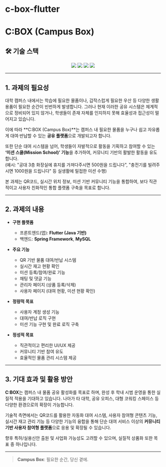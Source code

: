 # c-box-flutter

# C:BOX (Campus Box)

## 🛠️ 기술 스택

<p align="center">
  <img src="https://img.shields.io/badge/Flutter-02569B?style=for-the-badge&logo=Flutter&logoColor=white"/>
  <img src="https://img.shields.io/badge/Dart-0175C2?style=for-the-badge&logo=Dart&logoColor=white"/>
  <img src="https://img.shields.io/badge/Spring%20Boot-6DB33F?style=for-the-badge&logo=Spring-Boot&logoColor=white"/>
  <img src="https://img.shields.io/badge/MySQL-4479A1?style=for-the-badge&logo=MySQL&logoColor=white"/>
</p>

---

## 1. 과제의 필요성

대학 캠퍼스 내에서는 학습에 필요한 물품이나, 갑작스럽게 필요한 우산 등 다양한 생활 용품이 필요한 순간이 빈번하게 발생합니다. 그러나 현재 이러한 공유 시스템은 체계적으로 정비되어 있지 않거나, 학생들이 존재 자체를 인지하지 못해 효율성과 접근성이 떨어지고 있습니다.

이에 따라 **C:BOX (Campus Box)**는 캠퍼스 내 필요한 물품을 누구나 쉽고 자유롭게 대여·반납할 수 있는 **공유 플랫폼**으로 개발되고자 합니다.

또한 단순 대여 시스템을 넘어, 학생들이 자발적으로 활동을 기획하고 참여할 수 있는 **‘미션 스쿨(Mission School)’ 기능**을 추가하여, 커뮤니티 기반의 활발한 활동을 유도합니다.  
(예시: "공대 3층 화장실에 휴지를 가져다주시면 500원을 드립니다", "충전기를 빌려주시면 1000원을 드립니다" 등 실생활에 밀접한 미션 수행)

본 과제는 QR코드, 실시간 위치 정보, 미션 기반 커뮤니티 기능을 통합하여, 보다 직관적이고 사용자 친화적인 통합 플랫폼 구축을 목표로 합니다.

---

## 2. 과제의 내용

- **구현 플랫폼**
  - 프론트엔드(앱): **Flutter (Java 기반)**
  - 백엔드: **Spring Framework**, **MySQL**

- **주요 기능**
  - QR 기반 물품 대여/반납 시스템
  - 실시간 재고 현황 확인
  - 미션 등록/참여/완료 기능
  - 채팅 및 댓글 기능
  - 관리자 페이지 (상품 등록/삭제)
  - 사용자 페이지 (대여 현황, 미션 현황 확인)

- **정량적 목표**
  - 사용자 계정 생성 기능
  - 대여/반납 로직 구현
  - 미션 기능 구현 및 완료 로직 구축

- **정성적 목표**
  - 직관적이고 편리한 UI/UX 제공
  - 커뮤니티 기반 참여 유도
  - 효율적인 물품 관리 시스템 제공

---

## 3. 기대 효과 및 활용 방안

**C:BOX**는 캠퍼스 내 물품 공유 활성화를 목표로 하며, 완성 후 학내 시범 운영을 통한 실질적 적용을 기대하고 있습니다. 나아가 타 대학, 공유 오피스, 대형 코워킹 스페이스 등 다양한 환경으로의 확장이 가능합니다.

기술적 측면에서는 QR코드를 활용한 자동화 대여 시스템, 사용자 참여형 콘텐츠 기능, 실시간 재고 관리 기능 등 다양한 기능의 융합을 통해 단순 대여 서비스 이상의 **커뮤니티 기반 사용자 참여형 플랫폼**으로 응용 및 확장될 수 있습니다.

향후 특허/실용신안 출원 및 사업화 가능성도 고려할 수 있으며, 실질적 상품화 또한 목표 중 하나입니다.

---

> **Campus Box**: 필요한 순간, 당신 곁에.
